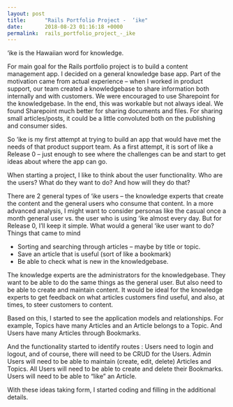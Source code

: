 ```yaml
---
layout: post
title:      "Rails Portfolio Project -  ‘ike"
date:       2018-08-23 01:16:18 +0000
permalink:  rails_portfolio_project_-_ike
---
```



‘ike is the Hawaiian word for knowledge.

For main goal for the Rails portfolio project is to build a content management app.   I decided on a general knowledge base app.   Part of the motivation came from actual experience – when I worked in product support, our team created a knowledgebase to share information both internally and with customers.  We were encouraged to use Sharepoint for the knowledgebase.  In the end, this was workable but not always ideal.   We found Sharepoint much better for sharing documents and files.  For sharing small articles/posts, it could be a little convoluted both on the publishing and consumer sides.

So ‘ike is my first attempt at trying to build an app that would have met the needs of that product support team.  As a first attempt, it is sort of like a Release 0 – just enough to see where the challenges can be and start to get ideas about where the app can go.

When starting a project, I like to think about the user functionality. Who are the users? What do they want to do?  And how will they do that?

There are 2 general types of ‘ike users – the knowledge experts that create the content and the general users who consume that content.  In a more advanced analysis, I might want to consider personas like the casual once a month general user vs. the user who is using ‘ike almost every day.  But for Release 0, I’ll keep it simple.  What would a general ‘ike user want to do?  Things that came to mind 

* Sorting and searching through articles – maybe by title or topic.
* Save an article that is useful (sort of like a bookmark)
* Be able to check what is new in the knowledgebase.

The knowledge experts are the administrators for the knowledgebase.  They want to be able to do the same things as the general user.  But also need to be able to create and maintain content.   It would be ideal for the knowledge experts to get feedback on what articles customers find useful, and also, at times, to steer customers to content.

Based on this, I started to see the application models and relationships.  For example, Topics have many Articles and an Article belongs to a Topic.   And Users have many Articles through Bookmarks.

And the functionality started to identify routes :  Users need to login and logout, and of course, there will need to be CRUD for the Users.   Admin Users will need to be able to maintain (create, edit, delete) Articles and Topics.   All Users will need to be able to create and delete their Bookmarks.  Users will need to be able to “like” an Article.

With these ideas taking form, I started coding and filling in the additional details.


